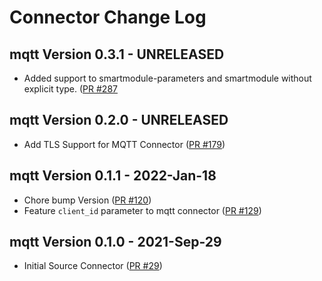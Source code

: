 # Connector Change Log

## mqtt Version 0.3.1 - UNRELEASED
* Added support to smartmodule-parameters and smartmodule without explicit type. ([PR #287](https://github.com/infinyon/fluvio-connectors/pull/287)

## mqtt Version 0.2.0 - UNRELEASED
* Add TLS Support for MQTT Connector ([PR #179](https://github.com/infinyon/fluvio-connectors/pull/179))

## mqtt Version 0.1.1 - 2022-Jan-18
* Chore bump Version ([PR #120](https://github.com/infinyon/fluvio-connectors/pull/120))
* Feature `client_id` parameter to mqtt connector ([PR #129](https://github.com/infinyon/fluvio-connectors/pull/129))

## mqtt Version 0.1.0 - 2021-Sep-29
* Initial Source Connector ([PR #29](https://github.com/infinyon/fluvio-connectors/pull/29))
